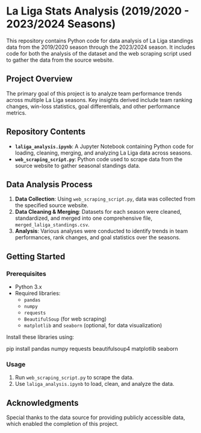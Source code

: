 
# La Liga Stats Analysis (2019/2020 - 2023/2024 Seasons)

This repository contains Python code for data analysis of La Liga standings data from the 2019/2020 season through the 2023/2024 season. It includes code for both the analysis of the dataset and the web scraping script used to gather the data from the source website.

## Project Overview

The primary goal of this project is to analyze team performance trends across multiple La Liga seasons. Key insights derived include team ranking changes, win-loss statistics, goal differentials, and other performance metrics.

## Repository Contents

- **`laliga_analysis.ipynb`**: A Jupyter Notebook containing Python code for loading, cleaning, merging, and analyzing La Liga data across seasons.
- **`web_scraping_script.py`**: Python code used to scrape data from the source website to gather seasonal standings data.


## Data Analysis Process

1. **Data Collection**: Using `web_scraping_script.py`, data was collected from the specified source website.
2. **Data Cleaning & Merging**: Datasets for each season were cleaned, standardized, and merged into one comprehensive file, `merged_laliga_standings.csv`.
3. **Analysis**: Various analyses were conducted to identify trends in team performances, rank changes, and goal statistics over the seasons.

## Getting Started

### Prerequisites

- Python 3.x
- Required libraries:
  - `pandas`
  - `numpy`
  - `requests`
  - `BeautifulSoup` (for web scraping)
  - `matplotlib` and `seaborn` (optional, for data visualization)

Install these libraries using:

pip install pandas numpy requests beautifulsoup4 matplotlib seaborn


### Usage

1. Run `web_scraping_script.py` to scrape the data.
2. Use `laliga_analysis.ipynb` to load, clean, and analyze the data.



## Acknowledgments

Special thanks to the data source for providing publicly accessible data, which enabled the completion of this project.
